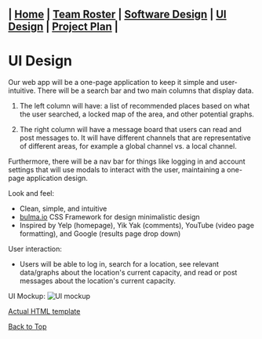 ## | [Home](https://ssajnani.github.io/Capacity/homepage.html) | [Team Roster](https://ssajnani.github.io/Capacity/teamPage.html) | [Software Design](https://ssajnani.github.io/Capacity/softwaredesign.html) | [UI Design](https://ssajnani.github.io/Capacity/uidesign.html) | [Project Plan](https://ssajnani.github.io/Capacity/projectplan.html) |

# UI Design

Our web app will be a one-page application to keep it simple and user-intuitive. There will be a search bar and two main columns that display data.

1. The left column will have: a list of recommended places based on what the user searched, a locked map of the area, and other potential graphs.

2. The right column will have a message board that users can read and post messages to. It will have different channels that are representative of different areas, for example a global channel vs. a local channel.

Furthermore, there will be a nav bar for things like logging in and account settings that will use modals to interact with the user, maintaining a one-page application design.

Look and feel:

 * Clean, simple, and intuitive
 * [bulma.io](bulma.io) CSS Framework for design minimalistic design
 * Inspired by Yelp (homepage), Yik Yak (comments), YouTube (video page formatting), and Google (results page drop down)

User interaction:

 * Users will be able to log in, search for a location, see relevant data/graphs about the location's current capacity, and read or post messages about the location's current capacity.

UI Mockup:
![UI mockup](https://i.gyazo.com/a25b0fd4a7c43c48d464aa5fa9367f55.png)

[Actual HTML template](https://github.com/ssajnani/Capacity/blob/master/frontend/mockupV2.html)

<a href="#top">Back to Top</a>

